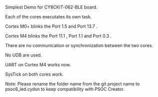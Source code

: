 Simplest Demo for CY8CKIT-062-BLE board.

Each of the cores executates its own task.

Cortex M0+ blinks the Port 1.5 and Port 13.7 .

Cortex M4 blinks the Port 11.1 , Port 1.1 and Port 0.3 .

There are no communication or synchronization between the two cores.

No UDB are used.

UART on Cortex M4 works now.

SysTick on both cores work.

Note: Please rename the folder name from the git project name to psoc6_led.cydsn to keep compatibility with PSOC Creator.
